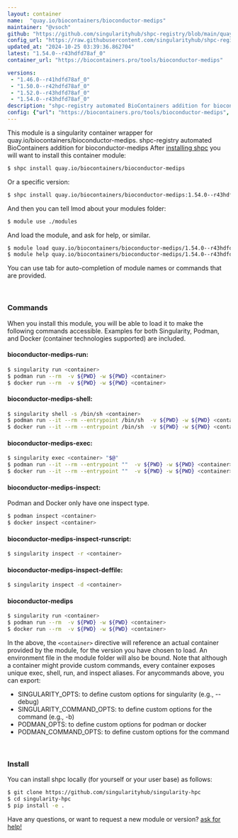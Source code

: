 ```yaml
---
layout: container
name:  "quay.io/biocontainers/bioconductor-medips"
maintainer: "@vsoch"
github: "https://github.com/singularityhub/shpc-registry/blob/main/quay.io/biocontainers/bioconductor-medips/container.yaml"
config_url: "https://raw.githubusercontent.com/singularityhub/shpc-registry/main/quay.io/biocontainers/bioconductor-medips/container.yaml"
updated_at: "2024-10-25 03:39:36.862704"
latest: "1.54.0--r43hdfd78af_0"
container_url: "https://biocontainers.pro/tools/bioconductor-medips"

versions:
 - "1.46.0--r41hdfd78af_0"
 - "1.50.0--r42hdfd78af_0"
 - "1.52.0--r43hdfd78af_0"
 - "1.54.0--r43hdfd78af_0"
description: "shpc-registry automated BioContainers addition for bioconductor-medips"
config: {"url": "https://biocontainers.pro/tools/bioconductor-medips", "maintainer": "@vsoch", "description": "shpc-registry automated BioContainers addition for bioconductor-medips", "latest": {"1.54.0--r43hdfd78af_0": "sha256:ba1a76b35f81cf56e0285d3a44329ac36103f6acc3e3736ee9fa044c7e8ccc0c"}, "tags": {"1.46.0--r41hdfd78af_0": "sha256:1cd519b5d9eaeb00b5c881a673eded5c1e548fa6f56778eab2a52bba0419fed4", "1.50.0--r42hdfd78af_0": "sha256:ba535c79577d626ef19af1dd699eb6d6903088c3862a727a4f7e36a7fd3c246a", "1.52.0--r43hdfd78af_0": "sha256:8985fbbf898b0e1fcd1083f4f0981904a3d7520d519f5f4a92d945a122acc7ce", "1.54.0--r43hdfd78af_0": "sha256:ba1a76b35f81cf56e0285d3a44329ac36103f6acc3e3736ee9fa044c7e8ccc0c"}, "docker": "quay.io/biocontainers/bioconductor-medips"}
---
```


This module is a singularity container wrapper for quay.io/biocontainers/bioconductor-medips.
shpc-registry automated BioContainers addition for bioconductor-medips
After [installing shpc](#install) you will want to install this container module:


```bash
$ shpc install quay.io/biocontainers/bioconductor-medips
```

Or a specific version:

```bash
$ shpc install quay.io/biocontainers/bioconductor-medips:1.54.0--r43hdfd78af_0
```

And then you can tell lmod about your modules folder:

```bash
$ module use ./modules
```

And load the module, and ask for help, or similar.

```bash
$ module load quay.io/biocontainers/bioconductor-medips/1.54.0--r43hdfd78af_0
$ module help quay.io/biocontainers/bioconductor-medips/1.54.0--r43hdfd78af_0
```

You can use tab for auto-completion of module names or commands that are provided.

<br>

### Commands

When you install this module, you will be able to load it to make the following commands accessible.
Examples for both Singularity, Podman, and Docker (container technologies supported) are included.

#### bioconductor-medips-run:

```bash
$ singularity run <container>
$ podman run --rm  -v ${PWD} -w ${PWD} <container>
$ docker run --rm  -v ${PWD} -w ${PWD} <container>
```

#### bioconductor-medips-shell:

```bash
$ singularity shell -s /bin/sh <container>
$ podman run --it --rm --entrypoint /bin/sh  -v ${PWD} -w ${PWD} <container>
$ docker run --it --rm --entrypoint /bin/sh  -v ${PWD} -w ${PWD} <container>
```

#### bioconductor-medips-exec:

```bash
$ singularity exec <container> "$@"
$ podman run --it --rm --entrypoint ""  -v ${PWD} -w ${PWD} <container> "$@"
$ docker run --it --rm --entrypoint ""  -v ${PWD} -w ${PWD} <container> "$@"
```

#### bioconductor-medips-inspect:

Podman and Docker only have one inspect type.

```bash
$ podman inspect <container>
$ docker inspect <container>
```

#### bioconductor-medips-inspect-runscript:

```bash
$ singularity inspect -r <container>
```

#### bioconductor-medips-inspect-deffile:

```bash
$ singularity inspect -d <container>
```



#### bioconductor-medips

```bash
$ singularity run <container>
$ podman run --rm  -v ${PWD} -w ${PWD} <container>
$ docker run --rm  -v ${PWD} -w ${PWD} <container>
```


In the above, the `<container>` directive will reference an actual container provided
by the module, for the version you have chosen to load. An environment file in the
module folder will also be bound. Note that although a container
might provide custom commands, every container exposes unique exec, shell, run, and
inspect aliases. For anycommands above, you can export:

 - SINGULARITY_OPTS: to define custom options for singularity (e.g., --debug)
 - SINGULARITY_COMMAND_OPTS: to define custom options for the command (e.g., -b)
 - PODMAN_OPTS: to define custom options for podman or docker
 - PODMAN_COMMAND_OPTS: to define custom options for the command

<br>

### Install

You can install shpc locally (for yourself or your user base) as follows:

```bash
$ git clone https://github.com/singularityhub/singularity-hpc
$ cd singularity-hpc
$ pip install -e .
```

Have any questions, or want to request a new module or version? [ask for help!](https://github.com/singularityhub/singularity-hpc/issues)
